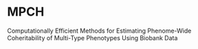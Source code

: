 # MPCH
Computationally Efficient Methods for Estimating Phenome-Wide Coheritability of Multi-Type Phenotypes Using Biobank Data
